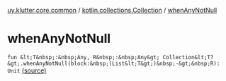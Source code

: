 [uy.klutter.core.common](../index.md) / [kotlin.collections.Collection](index.md) / [whenAnyNotNull](.)


# whenAnyNotNull

`fun &lt;T&nbsp;:&nbsp;Any, R&nbsp;:&nbsp;Any&gt; Collection&lt;T?&gt;.whenAnyNotNull(block:&nbsp;(List&lt;T&gt;)&nbsp;-&gt;&nbsp;R): Unit` [(source)](https://github.com/kohesive/klutter/blob/master/core-jdk6/src/main/kotlin/uy/klutter/core/common/Common.kt#L64)


